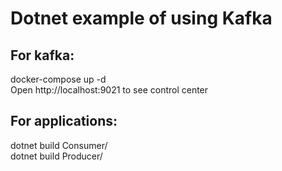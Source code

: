 # Dotnet example of using Kafka  

## For kafka:  
docker-compose up -d  
Open http://localhost:9021 to see control center  

## For applications:  
dotnet build Consumer/  
dotnet build Producer/  